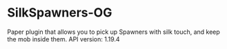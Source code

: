 # SilkSpawners-OG
Paper plugin that allows you to pick up Spawners with silk touch, and keep the mob inside them.
API version: 1.19.4
